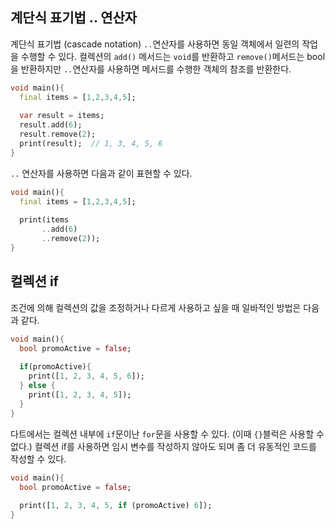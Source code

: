 ## 계단식 표기법 .. 연산자

계단식 표기법 (cascade notation) `..`연산자를 사용하면 동일 객체에서 일련의 작업을 수행할 수 있다. 컬렉션의 `add()` 메서드는 `void`를 반환하고 `remove()`메서드는 bool을 반환하지만 `..`연산자를 사용하면 메서드를 수행한 객체의 참조를 반환한다.

```dart
void main(){
  final items = [1,2,3,4,5];
  
  var result = items;
  result.add(6);
  result.remove(2);
  print(result);  // 1, 3, 4, 5, 6
}
```

`..` 연산자를 사용하면 다음과 같이 표현할 수 있다.

```dart
void main(){
  final items = [1,2,3,4,5];
  
  print(items
       ..add(6)
       ..remove(2));
}
```



## 컬렉션 if

조건에 의해 컬렉션의 값을 조정하거나 다르게 사용하고 싶을 때 일바적인 방법은 다음과 같다.

```dart
void main(){
  bool promoActive = false;
  
  if(promoActive){
    print([1, 2, 3, 4, 5, 6]);
  } else {
    print([1, 2, 3, 4, 5]);
  }
}
```

다트에서는 컬렉션 내부에 `if`문이난 `for`문을 사용할 수 있다. (이때 `{}`블럭은 사용할 수 없다.) 컬렉션 if를 사용하면 임시 변수를 작성하지 않아도 되며 좀 더 유동적인 코드를 작성할 수 있다.

```dart
void main(){
  bool promoActive = false;
  
  print([1, 2, 3, 4, 5, if (promoActive) 6]);
}
```

